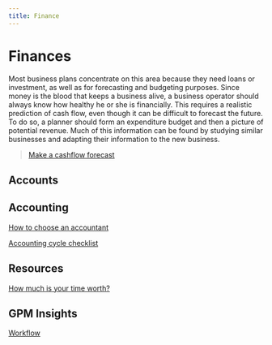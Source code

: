 ```yaml
---
title: Finance
---
```


# Finances

Most business plans concentrate on this area because they need loans or investment, as well as for forecasting and budgeting purposes. Since money is the blood that keeps a business alive, a business operator should always know how healthy he or she is financially. This requires a realistic prediction of cash flow, even though it can be difficult to forecast the future. To do so, a planner should form an expenditure budget and then a picture of potential revenue. Much of this information can be found by studying similar businesses and adapting their information to the new business.

> [Make a cashflow forecast](https://drive.google.com/open?id=1aaPvmOcDwzf26TenRmb_-iePt3a-DCNZ&export=download)

## Accounts

## Accounting

[How to choose an accountant](./how-to-choose-an-accountant.md)

[Accounting cycle checklist](./accounting-cycle-checklist.md)

## Resources

[How much is your time worth?](./how-much-is-your-time-worth.md)

## GPM Insights

[Workflow](https://www.figma.com/file/HWP1Qp0djfO6Js0l23Q4Pb/GPM-Finance?node-id=339%3A6)

